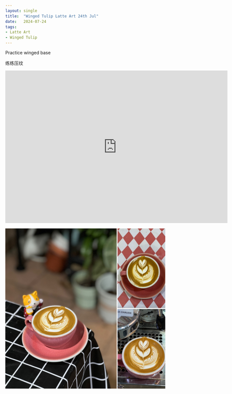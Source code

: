 ```yaml
---
layout: single
title:  "Winged Tulip Latte Art 24th Jul"
date:   2024-07-24
tags:
- Latte Art
- Winged Tulip
---
```



Practice winged base

练练压纹



<div class="embed-container">
  <iframe
      src="https://www.youtube.com/embed/A-gnnk5FY1k"
      width="700"
      height="480"
      frameborder="0"
      allowfullscreen="true">
  </iframe>
</div>


![](/assets/img/2024/07/24/5CD59416-C654-41B9-BAF0-0D8380D4F2A0.JPG)

